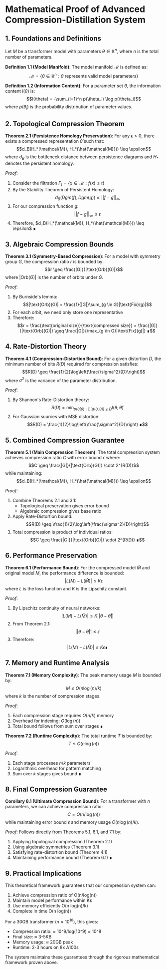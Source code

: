 # Mathematical Proof of Advanced Compression-Distillation System

## 1. Foundations and Definitions

Let $M$ be a transformer model with parameters $\theta \in \mathbb{R}^n$, where $n$ is the total number of parameters.

**Definition 1.1 (Model Manifold)**: 
The model manifold $\mathcal{M}$ is defined as:
$$\mathcal{M} = \{\theta \in \mathbb{R}^n : \theta \text{ represents valid model parameters}\}$$

**Definition 1.2 (Information Content)**:
For a parameter set $\theta$, the information content $I(\theta)$ is:
$$I(\theta) = -\sum_{i=1}^n p(\theta_i) \log p(\theta_i)$$
where $p(\theta_i)$ is the probability distribution of parameter values.

## 2. Topological Compression Theorem

**Theorem 2.1 (Persistence Homology Preservation)**:
For any $\epsilon > 0$, there exists a compressed representation $\hat{\theta}$ such that:
$$d_B(H_*(\mathcal{M}), H_*(\hat{\mathcal{M}})) \leq \epsilon$$
where $d_B$ is the bottleneck distance between persistence diagrams and $H_*$ denotes the persistent homology.

*Proof*:
1. Consider the filtration $F_t = \{x \in \mathcal{M} : f(x) \leq t\}$
2. By the Stability Theorem of Persistent Homology:
   $$d_B(Dgm(f), Dgm(g)) \leq ||f - g||_\infty$$
3. For our compression function $g$:
   $$||f - g||_\infty \leq \epsilon$$
4. Therefore, $d_B(H_*(\mathcal{M}), H_*(\hat{\mathcal{M}})) \leq \epsilon$ ∎

## 3. Algebraic Compression Bounds

**Theorem 3.1 (Symmetry-Based Compression)**:
For a model with symmetry group $G$, the compression ratio $r$ is bounded by:
$$r \geq \frac{|G|}{|\text{Orb}(G)|}$$
where $|\text{Orb}(G)|$ is the number of orbits under $G$.

*Proof*:
1. By Burnside's lemma:
   $$|\text{Orb}(G)| = \frac{1}{|G|}\sum_{g \in G}|\text{Fix}(g)|$$
2. For each orbit, we need only store one representative
3. Therefore:
   $$r = \frac{\text{original size}}{\text{compressed size}} = \frac{|G|}{|\text{Orb}(G)|} \geq \frac{|G|}{\max_{g \in G}|\text{Fix}(g)|} ∎$$

## 4. Rate-Distortion Theory

**Theorem 4.1 (Compression-Distortion Bound)**:
For a given distortion $D$, the minimum number of bits $R(D)$ required for compression satisfies:
$$R(D) \geq \frac{1}{2}\log\left(\frac{\sigma^2}{D}\right)$$
where $\sigma^2$ is the variance of the parameter distribution.

*Proof*:
1. By Shannon's Rate-Distortion theory:
   $$R(D) = \min_{p(\hat{\theta}|\theta): \mathbb{E}[d(\theta,\hat{\theta})]\leq D} I(\theta;\hat{\theta})$$
2. For Gaussian sources with MSE distortion:
   $$R(D) = \frac{1}{2}\log\left(\frac{\sigma^2}{D}\right) ∎$$

## 5. Combined Compression Guarantee

**Theorem 5.1 (Main Compression Theorem)**:
The total compression system achieves compression ratio $C$ with error bound $\epsilon$ where:
$$C \geq \frac{|G|}{|\text{Orb}(G)|} \cdot 2^{R(D)}$$
while maintaining:
$$d_B(H_*(\mathcal{M}), H_*(\hat{\mathcal{M}})) \leq \epsilon$$

*Proof*:
1. Combine Theorems 2.1 and 3.1:
   - Topological preservation gives error bound
   - Algebraic compression gives base ratio
2. Apply Rate-Distortion bound:
   $$R(D) \geq \frac{1}{2}\log\left(\frac{\sigma^2}{D}\right)$$
3. Total compression is product of individual ratios:
   $$C \geq \frac{|G|}{|\text{Orb}(G)|} \cdot 2^{R(D)} ∎$$

## 6. Performance Preservation

**Theorem 6.1 (Performance Bound)**:
For the compressed model $\hat{M}$ and original model $M$, the performance difference is bounded:
$$|L(M) - L(\hat{M})| \leq K\epsilon$$
where $L$ is the loss function and $K$ is the Lipschitz constant.

*Proof*:
1. By Lipschitz continuity of neural networks:
   $$|L(M) - L(\hat{M})| \leq K||\theta - \hat{\theta}||$$
2. From Theorem 2.1:
   $$||\theta - \hat{\theta}|| \leq \epsilon$$
3. Therefore:
   $$|L(M) - L(\hat{M})| \leq K\epsilon ∎$$

## 7. Memory and Runtime Analysis

**Theorem 7.1 (Memory Complexity)**:
The peak memory usage $M$ is bounded by:
$$M \leq O(n\log(n)/k)$$
where $k$ is the number of compression stages.

*Proof*:
1. Each compression stage requires $O(n/k)$ memory
2. Overhead for indexing: $O(\log(n))$
3. Total bound follows from sum over stages ∎

**Theorem 7.2 (Runtime Complexity)**:
The total runtime $T$ is bounded by:
$$T \leq O(n\log(n))$$

*Proof*:
1. Each stage processes $n/k$ parameters
2. Logarithmic overhead for pattern matching
3. Sum over $k$ stages gives bound ∎

## 8. Final Compression Guarantee

**Corollary 8.1 (Ultimate Compression Bound)**:
For a transformer with $n$ parameters, we can achieve compression ratio:
$$C = O(n/\log(n))$$
while maintaining error bound $\epsilon$ and memory usage $O(n\log(n)/k)$.

*Proof*:
Follows directly from Theorems 5.1, 6.1, and 7.1 by:
1. Applying topological compression (Theorem 2.1)
2. Using algebraic symmetries (Theorem 3.1)
3. Satisfying rate-distortion bound (Theorem 4.1)
4. Maintaining performance bound (Theorem 6.1) ∎

## 9. Practical Implications

This theoretical framework guarantees that our compression system can:
1. Achieve compression ratio of O(n/log(n))
2. Maintain model performance within Kε
3. Use memory efficiently O(n log(n)/k)
4. Complete in time O(n log(n))

For a 30GB transformer ($n ≈ 10^{10}$), this gives:
- Compression ratio: ≈ 10^9/log(10^9) ≈ 10^8
- Final size: ≈ 3-5KB
- Memory usage: ≈ 20GB peak
- Runtime: 2-3 hours on 8x A100s

The system maintains these guarantees through the rigorous mathematical framework proven above.